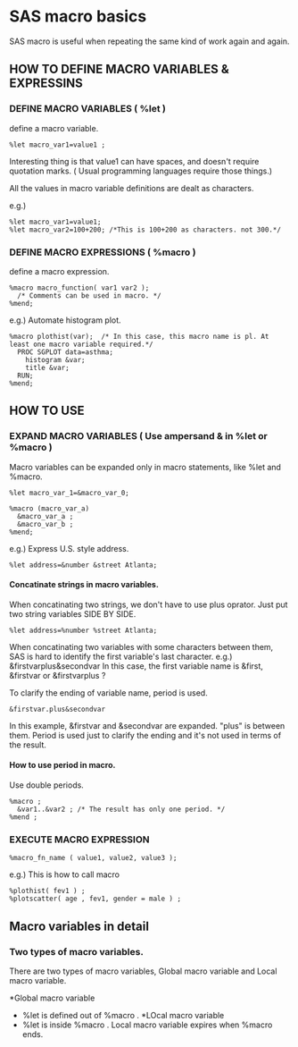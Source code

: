 # SAS macro basics

SAS macro is useful when repeating the same kind of work again and again.




## HOW TO DEFINE MACRO VARIABLES & EXPRESSINS

### DEFINE MACRO VARIABLES ( %let )

define a macro variable. 

```
%let macro_var1=value1 ;
```

Interesting thing is that value1 can have spaces, and doesn't require quotation marks. ( Usual programming languages require those things.)

All the values in macro variable definitions are dealt as characters.

e.g.)
```
%let macro_var1=value1;
%let macro_var2=100+200; /*This is 100+200 as characters. not 300.*/
```

### DEFINE MACRO EXPRESSIONS ( %macro ) 

define a macro expression.

```
%macro macro_function( var1 var2 );
  /* Comments can be used in macro. */
%mend;
```
e.g.) Automate histogram plot.

``` SAS
%macro plothist(var);  /* In this case, this macro name is pl. At least one macro variable required.*/
  PROC SGPLOT data=asthma;
    histogram &var;
    title &var;
  RUN;
%mend;
```




## HOW TO USE

### EXPAND MACRO VARIABLES ( Use ampersand & in %let or %macro )

Macro variables can be expanded only in macro statements, like %let and %macro.

```
%let macro_var_1=&macro_var_0;

%macro (macro_var_a)
  &macro_var_a ;
  &macro_var_b ;
%mend;
```

e.g.)  Express U.S. style address. 
```
%let address=&number &street Atlanta;
```

#### Concatinate strings in macro variables. 

When concatinating two strings, we don't have to use plus oprator. Just put two string variables SIDE BY SIDE.

``` SAS
%let address=%number %street Atlanta;
```

When concatinating two variables with some characters between them, SAS is hard to identify the first variable's last character. e.g.) &firstvarplus&secondvar  In this case, the first variable name is &first, &firstvar or &firstvarplus ?

To clarify the ending of variable name, period is used.

``` SAS
&firstvar.plus&secondvar
``` 

In this example, &firstvar and &secondvar are expanded. "plus" is between them. Period is used just to clarify the ending and it's not used in terms of the result. 



#### How to use period in macro.

Use double periods. 

```
%macro ;
  &var1..&var2 ; /* The result has only one period. */
%mend ;
```




### EXECUTE MACRO EXPRESSION

```
%macro_fn_name ( value1, value2, value3 );
```

e.g.) This is how to call macro

``` SAS
%plothist( fev1 ) ;
%plotscatter( age , fev1, gender = male ) ;

```



## Macro variables in detail

### Two types of macro variables. 
There are two types of macro variables, Global macro variable and Local macro variable.

*Global macro variable
  + %let is defined out of %macro .
*LOcal macro variable
  + %let is inside %macro . Local macro variable expires when %macro ends. 



